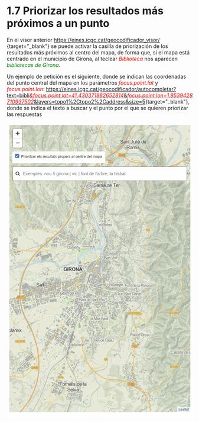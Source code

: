 # 1.7 Priorizar los resultados más próximos a un punto
En el visor anterior [https://eines.icgc.cat/geocodificador_visor/
](https://eines.icgc.cat/geocodificador_visor/){target="_blank"} se puede activar la casilla de priorización de los resultados más próximos al centro del mapa, de forma que, si el mapa está centrado en el municipio de Girona, al teclear <span style="color:red">*Biblioteca*</span> nos aparecen <span style="color:green">*bibliotecas de Girona*</span>.

Un ejemplo de petición es el siguiente, donde se indican las coordenadas del punto central del mapa en los parámetros <span style="color:red">*focus.point.lat*</span> y <span style="color:red">*focus.point.lon*</span>: [https://eines.icgc.cat/geocodificador/autocompletar?text=bibli<span style="color:red">*&focus.point.lat=41.430371882652814*</span>&<span style="color:red">*focus.point.lon=1.8539428710937502*</span>&layers=topo1%2Ctopo2%2Caddress&size=5](https://eines.icgc.cat/geocodificador/autocompletar?text=bibli&focus.point.lat=41.430371882652814&focus.point.lon=1.8539428710937502&layers=topo1%2Ctopo2%2Caddress&size=5){target="_blank"}, donde se indica el texto a buscar y el punto por el que se quieren priorizar las respuestas

![](img/visor2.gif)